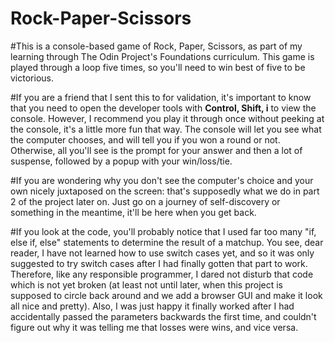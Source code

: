 # Rock-Paper-Scissors

#This is a console-based game of Rock, Paper, Scissors, as part of my learning through The Odin Project's Foundations curriculum. This game is played through a loop five times, so you'll need to win best of five to be victorious. 

#If you are a friend that I sent this to for validation, it's important to know that you need to open the developer tools with **Control, Shift, i** to view the console. However, I recommend you play it through once without peeking at the console, it's a little more fun that way. The console will let you see what the computer chooses, and will tell you if you won a round or not. Otherwise, all you'll see is the prompt for your answer and then a lot of suspense, followed by a popup with your win/loss/tie. 

#If you are wondering why you don't see the computer's choice and your own nicely juxtaposed on the screen: that's supposedly what we do in part 2 of the project later on. Just go on a journey of self-discovery or something in the meantime, it'll be here when you get back. 

#If you look at the code, you'll probably notice that I used far too many "if, else if, else" statements to determine the result of a matchup. You see, dear reader, I have not learned how to use switch cases yet, and so it was only suggested to try switch cases after I had finally gotten that part to work. Therefore, like any responsible programmer, I dared not disturb that code which is not yet broken (at least not until later, when this project is supposed to circle back around and we add a browser GUI and make it look all nice and pretty). 
Also, I was just happy it finally worked after I had accidentally passed the parameters backwards the first time, and couldn't figure out why it was telling me that losses were wins, and vice versa. 